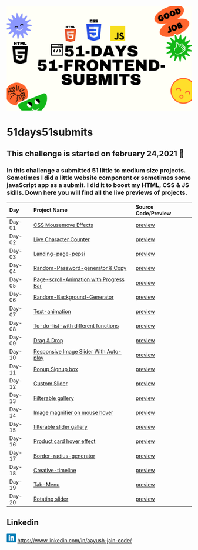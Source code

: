 <img src="./banner.png">

# 51days51submits

 ## This challenge is started on february 24,2021 📅
 ### In this challenge a submitted 51 little to medium size projects. Sometimes I did a little website component or sometimes some javaScript app as a submit. I did it to boost my HTML, CSS & JS skills. Down here you will find all the live previews of projects. 

| Day   | Project Name    | Source Code/Preview |
| :---  | :------------- | :------------------ |  
| Day-01 | [CSS Mousemove Effects](https://github.com/Aayushjain-code/51-days_51-FrontEnd-submits/tree/master/day-1-CSS%20Mousemove%20Effects)  | [preview](https://CSS-Mousemove-Effects.aayushjaincode.repl.co)|
| Day-02 | [Live Character Counter](https://github.com/Aayushjain-code/51-days_51-FrontEnd-submits/tree/master/day-2-Live%20Character%20Counter)  | [preview](https://word-counter.aayushjaincode.repl.co) |
| Day-03 | [Landing-page-pepsi](https://github.com/Aayushjain-code/51-days_51-FrontEnd-submits/tree/master/day-3-landing-page-pepsi) | [preview](https://landing-page-pepsi.aayushjaincode.repl.co) |
| Day-04 | [Random-Password-generator & Copy](https://github.com/Aayushjain-code/51-days_51-FrontEnd-submits/tree/master/day-4-Random-Password-genrator%20%26%20Copy) |[preview]( https://password-genrator.aayushjaincode.repl.co )|
| Day-05 | [Page-scroll-Animation with Progress Bar](https://github.com/Aayushjain-code/51-days_51-FrontEnd-submits/tree/master/day-5-Page-scroll-Animation%20with%20Progress%20Bar) |[preview]( https://page-scroll-animation.aayushjaincode.repl.co/)|
| Day-06 | [Random-Background-Generator](https://github.com/Aayushjain-code/51-days_51-FrontEnd-submits/tree/master/day-6-Random-Background-Generator) | [preview](https://random-background-generator.aayushjaincode.repl.co/) |
| Day-07 | [Text-animation](https://github.com/Aayushjain-code/51-days_51-FrontEnd-submits/tree/master/day-7-Text-animation) |[preview](https://text-animation.aayushjaincode.repl.co/) |
| Day-08| [To-do-list-with different functions ](https://github.com/Aayushjain-code/51-days_51-FrontEnd-submits/tree/master/day-8-To-Do-List)| [preview](https://to-do-list-js.aayushjaincode.repl.co/) |
| Day-09| [Drag & Drop](https://github.com/Aayushjain-code/51-days_51-FrontEnd-submits/tree/master/day-9-Drag%20%26%20Drop) | [preview](https://drad-drop.aayushjaincode.repl.co/) |
| Day-10| [Responsive Image Slider  With Auto-play](https://github.com/Aayushjain-code/51-days_51-FrontEnd-submits/tree/master/day-10-Responsive%20Image%20Slider%20%20With%20Auto-play)|[preview]( https://peacefulunevenenvironment.aayushjaincode.repl.co/ )|
| Day-11| [Popup Signup box](https://github.com/Aayushjain-code/51-days_51-FrontEnd-submits/tree/master/day-11-Popup%20Signup%20box)| [preview](https://popup-signup-box.aayushjaincode.repl.co/) |
| Day-12| [Custom Slider](https://github.com/Aayushjain-code/51-days_51-FrontEnd-submits/tree/master/day-12%20Custom%20Slider)| [preview](https://custom-slider.aayushjaincode.repl.co/ )|
| Day-13| [Filterable gallery](https://github.com/Aayushjain-code/51-days_51-FrontEnd-submits/tree/master/day-13-Filterable%20gallery)| [preview](https://filterable-gallery.aayushjaincode.repl.co/ )|
| Day-14| [Image magnifier on mouse hover](https://github.com/Aayushjain-code/51-days_51-FrontEnd-submits/tree/master/day-14-Image%20magnifier%20on%20mouse%20hover)|[preview]( https://image-magnifier-on-mouse-hover.aayushjaincode.repl.co/ )|
| Day-15| [filterable slider gallery](https://github.com/Aayushjain-code/51-days_51-FrontEnd-submits/tree/master/day-15-filterable-slider-gallery)| [preview](https://filterable-slider-gallery.aayushjaincode.repl.co/) |
| Day-16| [Product card hover effect](https://github.com/Aayushjain-code/51-days_51-FrontEnd-submits/tree/master/day-16-product%20card%20hover%20effect)|[preview]( https://product-card-hover-effect.aayushjaincode.repl.co/)|
| Day-17| [Border-radius-generator](https://github.com/Aayushjain-code/51-days_51-FrontEnd-submits/tree/master/day-17-border-radius-generator)| [preview](https://border-radius-generator.aayushjaincode.repl.co/)|
| Day-18| [Creative-timeline](https://github.com/Aayushjain-code/51-days_51-FrontEnd-submits/tree/master/day-18-Creative-Timeline)| [preview](https://creative-timeline.aayushjaincode.repl.co/)|
| Day-19| [Tab-Menu](https://github.com/Aayushjain-code/51-days_51-FrontEnd-submits/tree/master/day-19-Tab-Menu)|[preview]( https://tab-menu.aayushjaincode.repl.co/)|
| Day-20| [Rotating slider](https://github.com/Aayushjain-code/51-days_51-FrontEnd-submits/tree/master/day-20-Rotating%20slider)| [preview](https://rotating-slider.aayushjaincode.repl.co/)|


## Linkedin
<img src="./linkedin.png" width=25px>    https://www.linkedin.com/in/aayush-jain-code/

